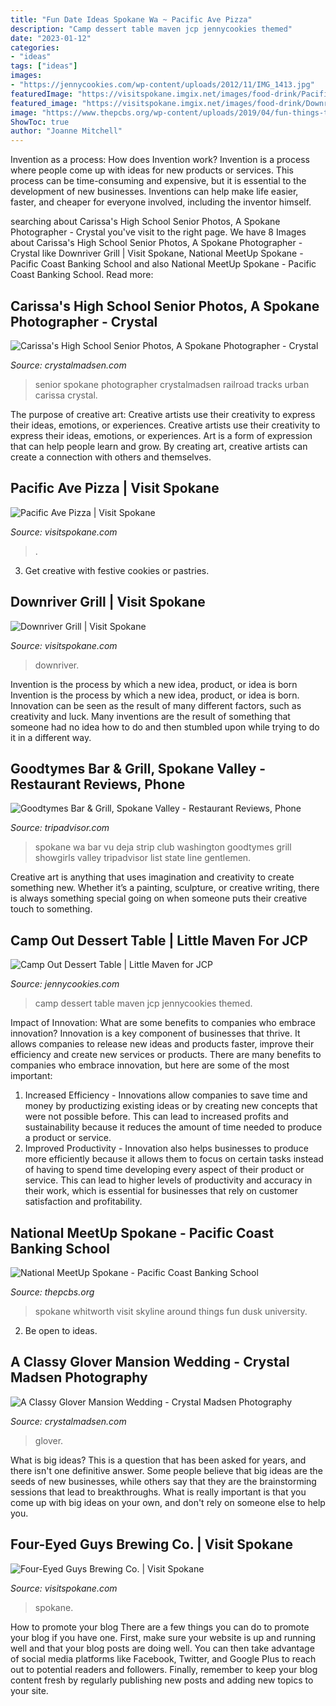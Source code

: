 ```yaml
---
title: "Fun Date Ideas Spokane Wa ~ Pacific Ave Pizza"
description: "Camp dessert table maven jcp jennycookies themed"
date: "2023-01-12"
categories:
- "ideas"
tags: ["ideas"]
images:
- "https://jennycookies.com/wp-content/uploads/2012/11/IMG_1413.jpg"
featuredImage: "https://visitspokane.imgix.net/images/food-drink/Pacific-Ave-Pizza_2021-03-05-172106.jpg?auto=compress%2Cformat&amp;crop=focalpoint&amp;fit=min&amp;fp-x=0.5&amp;fp-y=0.5&amp;h=630&amp;q=80&amp;w=1200&amp;s=61908586954bf69c44ac224ff78db5ef"
featured_image: "https://visitspokane.imgix.net/images/food-drink/Downriver-grill.jpg?auto=compress%2Cformat&amp;crop=focalpoint&amp;fit=min&amp;fp-x=0.5&amp;fp-y=0.5&amp;h=630&amp;q=80&amp;w=1200&amp;s=6e4b17a12688772cd8992b5b01955178"
image: "https://www.thepcbs.org/wp-content/uploads/2019/04/fun-things-to-do-around-spokane.jpg"
ShowToc: true
author: "Joanne Mitchell"
---
```



Invention as a process: How does Invention work?
Invention is a process where people come up with ideas for new products or services. This process can be time-consuming and expensive, but it is essential to the development of new businesses. Inventions can help make life easier, faster, and cheaper for everyone involved, including the inventor himself.

	

		
searching about Carissa&#039;s High School Senior Photos, A Spokane Photographer - Crystal you've visit to the right page. We have 8 Images about Carissa&#039;s High School Senior Photos, A Spokane Photographer - Crystal like Downriver Grill | Visit Spokane, National MeetUp Spokane - Pacific Coast Banking School and also National MeetUp Spokane - Pacific Coast Banking School. Read more:
		
    
## Carissa&#039;s High School Senior Photos, A Spokane Photographer - Crystal

<img loading=lazy src="http://www.crystalmadsen.com/wp-content/uploads/2012/09/Girls-Senior-Photo-Ideas-Spokane_0051-1024x682.jpg" onerror="this.onerror=null;this.src='https://tse3.mm.bing.net/th?id=OIP.ATiitIHyGnw8suW_CWGlMAHaE7&amp;pid=15.1';" alt="Carissa&#039;s High School Senior Photos, A Spokane Photographer - Crystal">

_Source: crystalmadsen.com_

>senior spokane photographer crystalmadsen railroad tracks urban carissa crystal. 

	

The purpose of creative art: Creative artists use their creativity to express their ideas, emotions, or experiences.
Creative artists use their creativity to express their ideas, emotions, or experiences. Art is a form of expression that can help people learn and grow. By creating art, creative artists can create a connection with others and themselves.

    
## Pacific Ave Pizza | Visit Spokane

<img loading=lazy src="https://visitspokane.imgix.net/images/food-drink/Pacific-Ave-Pizza_2021-03-05-172106.jpg?auto=compress%2Cformat&amp;crop=focalpoint&amp;fit=min&amp;fp-x=0.5&amp;fp-y=0.5&amp;h=630&amp;q=80&amp;w=1200&amp;s=61908586954bf69c44ac224ff78db5ef" onerror="this.onerror=null;this.src='https://tse4.mm.bing.net/th?id=OIP.Q595NtOrKGR-0xF4WB2g7gHaD4&amp;pid=15.1';" alt="Pacific Ave Pizza | Visit Spokane">

_Source: visitspokane.com_

>. 

	

3. Get creative with festive cookies or pastries.

    
## Downriver Grill | Visit Spokane

<img loading=lazy src="https://visitspokane.imgix.net/images/food-drink/Downriver-grill.jpg?auto=compress%2Cformat&amp;crop=focalpoint&amp;fit=min&amp;fp-x=0.5&amp;fp-y=0.5&amp;h=630&amp;q=80&amp;w=1200&amp;s=6e4b17a12688772cd8992b5b01955178" onerror="this.onerror=null;this.src='https://tse3.mm.bing.net/th?id=OIP.znyL2rMsKNI_t6---40WAQHaD4&amp;pid=15.1';" alt="Downriver Grill | Visit Spokane">

_Source: visitspokane.com_

>downriver. 

	

Invention is the process by which a new idea, product, or idea is born
Invention is the process by which a new idea, product, or idea is born. Innovation can be seen as the result of many different factors, such as creativity and luck. Many inventions are the result of something that someone had no idea how to do and then stumbled upon while trying to do it in a different way.

    
## Goodtymes Bar &amp; Grill, Spokane Valley - Restaurant Reviews, Phone

<img loading=lazy src="http://media-cdn.tripadvisor.com/media/photo-s/03/69/30/5b/goodtymes-bar-grill.jpg" onerror="this.onerror=null;this.src='https://tse2.mm.bing.net/th?id=OIP.ckecDD_w723TLobnvyU1QgHaFj&amp;pid=15.1';" alt="Goodtymes Bar &amp; Grill, Spokane Valley - Restaurant Reviews, Phone">

_Source: tripadvisor.com_

>spokane wa bar vu deja strip club washington goodtymes grill showgirls valley tripadvisor list state line gentlemen. 

	

Creative art is anything that uses imagination and creativity to create something new. Whether it’s a painting, sculpture, or creative writing, there is always something special going on when someone puts their creative touch to something.

    
## Camp Out Dessert Table | Little Maven For JCP

<img loading=lazy src="https://jennycookies.com/wp-content/uploads/2012/11/IMG_1413.jpg" onerror="this.onerror=null;this.src='https://tse3.mm.bing.net/th?id=OIP.cos4_98G3IdmJYmlMTdQAwHaLG&amp;pid=15.1';" alt="Camp Out Dessert Table | Little Maven for JCP">

_Source: jennycookies.com_

>camp dessert table maven jcp jennycookies themed. 

	

Impact of Innovation: What are some benefits to companies who embrace innovation?
Innovation is a key component of businesses that thrive. It allows companies to release new ideas and products faster, improve their efficiency and create new services or products. There are many benefits to companies who embrace innovation, but here are some of the most important: 
1. Increased Efficiency - Innovations allow companies to save time and money by productizing existing ideas or by creating new concepts that were not possible before. This can lead to increased profits and sustainability because it reduces the amount of time needed to produce a product or service. 
2. Improved Productivity - Innovation also helps businesses to produce more efficiently because it allows them to focus on certain tasks instead of having to spend time developing every aspect of their product or service. This can lead to higher levels of productivity and accuracy in their work, which is essential for businesses that rely on customer satisfaction and profitability.

    
## National MeetUp Spokane - Pacific Coast Banking School

<img loading=lazy src="https://www.thepcbs.org/wp-content/uploads/2019/04/fun-things-to-do-around-spokane.jpg" onerror="this.onerror=null;this.src='https://tse3.mm.bing.net/th?id=OIP.XwGhN6Oy8IF_9VatXetffgEsB9&amp;pid=15.1';" alt="National MeetUp Spokane - Pacific Coast Banking School">

_Source: thepcbs.org_

>spokane whitworth visit skyline around things fun dusk university. 

	

2. Be open to ideas.

    
## A Classy Glover Mansion Wedding - Crystal Madsen Photography

<img loading=lazy src="https://crystalmadsen.com/wp-content/uploads/2012/12/Spokane-Glover-Mansion-Wedding_006-1024x682.jpg" onerror="this.onerror=null;this.src='https://tse4.mm.bing.net/th?id=OIP.0xsNMLnMT7o_-gCahoAPmwHaE7&amp;pid=15.1';" alt="A Classy Glover Mansion Wedding - Crystal Madsen Photography">

_Source: crystalmadsen.com_

>glover. 

	

What is big ideas?
This is a question that has been asked for years, and there isn't one definitive answer. Some people believe that big ideas are the seeds of new businesses, while others say that they are the brainstorming sessions that lead to breakthroughs. What is really important is that you come up with big ideas on your own, and don't rely on someone else to help you.

    
## Four-Eyed Guys Brewing Co. | Visit Spokane

<img loading=lazy src="https://visitspokane.imgix.net/images/food-drink/Four-Eyed-Guys-Brewing.jpg?auto=compress%2Cformat&amp;crop=focalpoint&amp;fit=min&amp;fp-x=0.5&amp;fp-y=0.5&amp;h=630&amp;q=80&amp;w=1200&amp;s=c30bebeac7346cd04770b576de7e9ea0" onerror="this.onerror=null;this.src='https://tse2.mm.bing.net/th?id=OIP.l0Pgjss322JfJ9ocLSm26gHaD4&amp;pid=15.1';" alt="Four-Eyed Guys Brewing Co. | Visit Spokane">

_Source: visitspokane.com_

>spokane. 

	

How to promote your blog
There are a few things you can do to promote your blog if you have one. First, make sure your website is up and running well and that your blog posts are doing well. You can then take advantage of social media platforms like Facebook, Twitter, and Google Plus to reach out to potential readers and followers. Finally, remember to keep your blog content fresh by regularly publishing new posts and adding new topics to your site.

